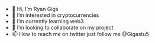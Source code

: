 - 👋 Hi, I’m Ryan Gigs
- 👀 I’m interested in cryptocurrencies
- 🌱 I’m currently learning web3
- 💞️ I’m looking to collaborate on my project
- 📫 How to reach me on twitter just follow me @Gigastu5

<!---
gigsr123/gigsr123 is a ✨ special ✨ repository because its `README.md` (this file) appears on your GitHub profile.
You can click the Preview link to take a look at your changes.
--->
